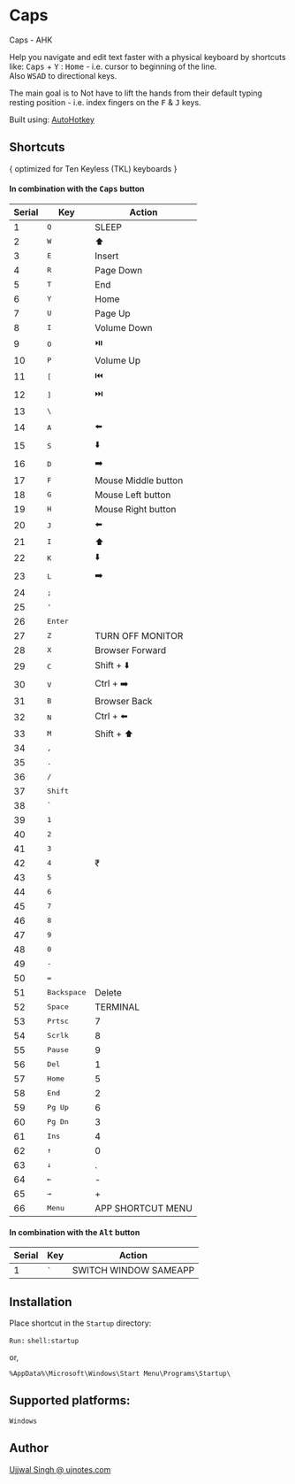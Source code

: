 # Caps

Caps - AHK

Help you navigate and edit text faster with a physical keyboard by shortcuts like: <kbd>Caps</kbd> + <kbd>Y</kbd> : <kbd>Home</kbd> - i.e. cursor to beginning of the line.  
Also <kbd>W</kbd><kbd>S</kbd><kbd>A</kbd><kbd>D</kbd> to directional keys.

The main goal is to Not have to lift the hands from their default typing resting position - i.e. index fingers on the <kbd>F</kbd> & <kbd>J</kbd> keys.

Built using: [AutoHotkey](https://www.autohotkey.com)


## Shortcuts

{ optimized for Ten Keyless (TKL) keyboards }

#### In combination with the <kbd>Caps</kbd> button
| Serial | Key | Action |
|--------|-----|--------|
1|<kbd>Q</kbd>|SLEEP
2|<kbd>W</kbd>|⬆️
3|<kbd>E</kbd>|Insert
4|<kbd>R</kbd>|Page Down
5|<kbd>T</kbd>|End
6|<kbd>Y</kbd>|Home
7|<kbd>U</kbd>|Page Up
8|<kbd>I</kbd>|Volume Down
9|<kbd>O</kbd>|⏯️
10|<kbd>P</kbd>|Volume Up
11|<kbd>[</kbd>|⏮️
12|<kbd>]</kbd>|⏭️
13|<kbd>\\</kbd>
14|<kbd>A</kbd>|⬅️
15|<kbd>S</kbd>|⬇️
16|<kbd>D</kbd>|➡️
17|<kbd>F</kbd>|Mouse Middle button
18|<kbd>G</kbd>|Mouse Left button
19|<kbd>H</kbd>|Mouse Right button
20|<kbd>J</kbd>|⬅️
21|<kbd>I</kbd>|⬆️
22|<kbd>K</kbd>|⬇️
23|<kbd>L</kbd>|➡️
24|<kbd>;</kbd>|
25|<kbd>'</kbd>|
26|<kbd>Enter</kbd>|
27|<kbd>Z</kbd>|TURN OFF MONITOR
28|<kbd>X</kbd>|Browser Forward
29|<kbd>C</kbd>|Shift + ⬇️
30|<kbd>V</kbd>|Ctrl + ➡️
31|<kbd>B</kbd>|Browser Back
32|<kbd>N</kbd>|Ctrl + ⬅️
33|<kbd>M</kbd>|Shift + ⬆️
34|<kbd>,</kbd>
35|<kbd>.</kbd>
36|<kbd>/</kbd>
37|<kbd>Shift</kbd>
38|<kbd>`</kbd>
39|<kbd>1</kbd>
40|<kbd>2</kbd>
41|<kbd>3</kbd>
42|<kbd>4</kbd>|₹
43|<kbd>5</kbd>
44|<kbd>6</kbd>
45|<kbd>7</kbd>
46|<kbd>8</kbd>
47|<kbd>9</kbd>
48|<kbd>0</kbd>
49|<kbd>-</kbd>
50|<kbd>=</kbd>
51|<kbd>Backspace</kbd>|Delete
52|<kbd>Space</kbd>|TERMINAL
53|<kbd>Prtsc</kbd>|7
54|<kbd>Scrlk</kbd>|8
55|<kbd>Pause</kbd>|9
56|<kbd>Del</kbd>|1
57|<kbd>Home</kbd>|5
58|<kbd>End</kbd>|2
59|<kbd>Pg Up</kbd>|6
60|<kbd>Pg Dn</kbd>|3
61|<kbd>Ins</kbd>|4
62|<kbd>↑</kbd>|0
63|<kbd>↓</kbd>|.
64|<kbd>←</kbd>|-
65|<kbd>→</kbd>|+
66|<kbd>Menu</kbd>|APP SHORTCUT MENU

#### In combination with the <kbd>Alt</kbd> button
| Serial | Key | Action |
|--------|-----|--------|
1|<kbd>`</kbd>|SWITCH WINDOW SAMEAPP


## Installation

Place shortcut in the `Startup` directory:

 `Run:`  `shell:startup`

or,

	%AppData%\Microsoft\Windows\Start Menu\Programs\Startup\


## Supported platforms:
`Windows`


## Author

[Ujjwal Singh @ ujnotes.com](https://ujnotes.com/about_me)
